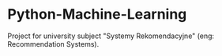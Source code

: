 # Python-Machine-Learning
Project for university subject "Systemy Rekomendacyjne" (eng: Recommendation Systems).

